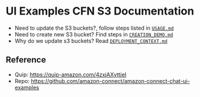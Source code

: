 # UI Examples CFN S3 Documentation

- Need to update the S3 buckets?, follow steps listed in [`USAGE.md`](./USAGE.md)
- Need to create new S3 bucket? Find steps in [`CREATION_DEMO.md`](./CREATION_DEMO.md)
- Why do we update s3 buckets? Read [`DEPLOYMENT_CONTEXT.md`](./DEPLOYMENT_CONTEXT.md)

## Reference

- Quip: https://quip-amazon.com/4zxjAXyttjeI
- Repo: https://github.com/amazon-connect/amazon-connect-chat-ui-examples